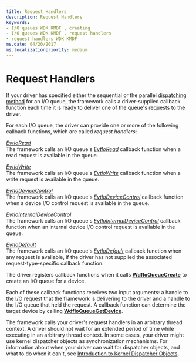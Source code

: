```yaml
---
title: Request Handlers
description: Request Handlers
keywords:
- I/O queues WDK KMDF , creating
- I/O queues WDK KMDF , request handlers
- request handlers WDK KMDF
ms.date: 04/20/2017
ms.localizationpriority: medium
---
```


# Request Handlers





If your driver has specified either the sequential or the parallel [dispatching method](dispatching-methods-for-i-o-requests.md) for an I/O queue, the framework calls a driver-supplied callback function each time it is ready to deliver one of the queue's requests to the driver.

For each I/O queue, the driver can provide one or more of the following callback functions, which are called *request handlers*:

<a href="" id="evtioread"></a>[*EvtIoRead*](/windows-hardware/drivers/ddi/wdfio/nc-wdfio-evt_wdf_io_queue_io_read)  
The framework calls an I/O queue's [*EvtIoRead*](/windows-hardware/drivers/ddi/wdfio/nc-wdfio-evt_wdf_io_queue_io_read) callback function when a read request is available in the queue.

<a href="" id="evtiowrite"></a>[*EvtIoWrite*](/windows-hardware/drivers/ddi/wdfio/nc-wdfio-evt_wdf_io_queue_io_write)  
The framework calls an I/O queue's [*EvtIoWrite*](/windows-hardware/drivers/ddi/wdfio/nc-wdfio-evt_wdf_io_queue_io_write) callback function when a write request is available in the queue.

<a href="" id="evtiodevicecontrol"></a>[*EvtIoDeviceControl*](/windows-hardware/drivers/ddi/wdfio/nc-wdfio-evt_wdf_io_queue_io_device_control)  
The framework calls an I/O queue's [*EvtIoDeviceControl*](/windows-hardware/drivers/ddi/wdfio/nc-wdfio-evt_wdf_io_queue_io_device_control) callback function when a device I/O control request is available in the queue.

<a href="" id="evtiointernaldevicecontrol"></a>[*EvtIoInternalDeviceControl*](/windows-hardware/drivers/ddi/wdfio/nc-wdfio-evt_wdf_io_queue_io_internal_device_control)  
The framework calls an I/O queue's [*EvtIoInternalDeviceControl*](/windows-hardware/drivers/ddi/wdfio/nc-wdfio-evt_wdf_io_queue_io_internal_device_control) callback function when an internal device I/O control request is available in the queue.

<a href="" id="evtiodefault"></a>[*EvtIoDefault*](/windows-hardware/drivers/ddi/wdfio/nc-wdfio-evt_wdf_io_queue_io_default)  
The framework calls an I/O queue's [*EvtIoDefault*](/windows-hardware/drivers/ddi/wdfio/nc-wdfio-evt_wdf_io_queue_io_default) callback function when any request is available, if the driver has not supplied the associated request-type-specific callback function.

The driver registers callback functions when it calls [**WdfIoQueueCreate**](/windows-hardware/drivers/ddi/wdfio/nf-wdfio-wdfioqueuecreate) to create an I/O queue for a device.

Each of these callback functions receives two input arguments: a handle to the I/O request that the framework is delivering to the driver and a handle to the I/O queue that held the request. A callback function can determine the target device by calling [**WdfIoQueueGetDevice**](/windows-hardware/drivers/ddi/wdfio/nf-wdfio-wdfioqueuegetdevice).

The framework calls your driver's request handlers in an arbitrary thread context. A driver should not wait for an extended period of time while executing in an arbitrary thread context. In some cases, your driver might use kernel dispatcher objects as synchronization mechanisms. For information about when your driver can wait for dispatcher objects, and what to do when it can't, see [Introduction to Kernel Dispatcher Objects](../kernel/introduction-to-kernel-dispatcher-objects.md).

 

